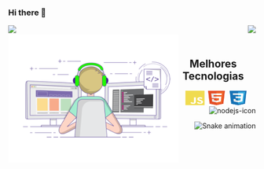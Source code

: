 ### Hi there 👋
<div>
  
  <img aling="left" height="160em" src="https://github-readme-stats.vercel.app/api?username=Daxodev&show_icons=true&theme=algolia&include_all_commits=true&count_private=true"/>
  <img align="right" height="160em" src="https://github-readme-stats.vercel.app/api/top-langs/?username=Daxodev&layout=compact&langs_count=16&theme=algolia"/>
</div>
 <img align="left" height="260" alt="coding-time" src="code.gif">
<div  align="right"> 
  <div style="display: inline_block"><br>
    <h2 align="center">Melhores Tecnologias </h2>
    <img align="center" height="30" width="40" alt="js-icon"  src="https://raw.githubusercontent.com/devicons/devicon/master/icons/javascript/javascript-plain.svg">
    <img align="center" height="30" width="40" alt="html-icon" src="https://raw.githubusercontent.com/devicons/devicon/master/icons/html5/html5-original.svg">
    <img align="center" height="30" width="40" alt="css-icon" src="https://raw.githubusercontent.com/devicons/devicon/master/icons/css3/css3-original.svg">
    <img align="center" height="40" width="40" alt="nodejs-icon" src="https://upload.wikimedia.org/wikipedia/commons/thumb/9/9a/Visual_Studio_Code_1.35_icon.svg/768px-Visual_Studio_Code_1.35_icon.svg.png"></br>
   </div>
    
  
  
  
![Snake animation](https://github.com/LuigiGF/LuigiGF/blob/output/github-contribution-grid-snake.svg)
